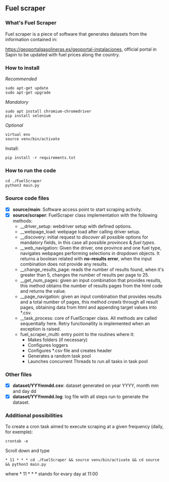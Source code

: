 ## Fuel scraper


### What's Fuel Scraper
Fuel scraper is a piece of software that generates datasets from the information contained in:

https://geoportalgasolineras.es/geoportal-instalaciones, official portal in Sapin to be updated with fuel prices along the country. 

### How to install

*Recommended*

    sudo apt-get update
    sudo apt-get upgrade

*Mandatory*

    sudo apt install chromium-chromedriver
    pip install selenium

*Optional*

    virtual env
    source venv/bin/activate
 
Install:

    pip install -r requirements.txt

### How to run the code

    cd ./FuelScraper
    python3 main.py

### Source code files

- [x] **source/main**: Software access point to start scraping activity.
- [x] **source/scraper**: FuelScraper class implementation with the following methods:
  - __driver_setup: webdriver setup with defined options.
  - __webpage_load: webpage load after calling driver setup.
  - __discovery: initial request to *discover* all possible options for mandatory fields, in this case all possible *provinces* & *fuel types*.
  - __web_navigation: Given the driver, one province and one fuel type, navigates webpages performing selections in dropdown objects. It returns a boolean related with **no-results error**, when the input combination does not provide any results. 
  - __change_results_page: reads the number of results found, when it's greater than 5, changes the number of results per page to 25.
  - __get_num_pages: given an input combination that provides results, this method obtains the number of results pages from the html code and returns the value.
  - __page_navigation: given an input combination that provides results and a total number of pages, this method *crawls* through all result pages, obtaining data from html and appending target values into *.csv.
  - __task_process: core of FuelScraper class. All methods are called sequentially here. Retry functionallity is implemented when an exception is raised.
  - fuel_scraper_multi: entry point to the routines where it:
    - Makes folders (if necessary)
    - Configures loggers
    - Configures *.csv file and creates header
    - Generates a random task pool
    - Launches concurrent Threads to run all tasks in task pool

### Other files

- [x] **dataset/YYYmmdd.csv**: dataset generated on year YYYY, month mm and day dd
- [x] **dataset/YYYmmdd.log**: log file with all steps run to generate the dataset.

### Additional possibilities

To create a cron task aimed to execute scraping at a given frequency (daily, for exemple):

    crontab -e

Scroll down and type

    * 11 * * * cd ./FuelScraper && source venv/bin/activate && cd source && python3 main.py
   
where * 11 * * * stands for evary day at 11:00
